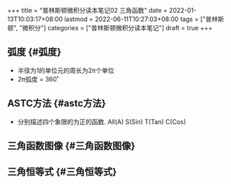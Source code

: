 +++
title = "普林斯顿微积分读本笔记02 三角函数"
date = 2022-01-13T10:03:17+08:00
lastmod = 2022-06-11T10:27:03+08:00
tags = ["普林斯顿", "微积分"]
categories = ["普林斯顿微积分读本笔记"]
draft = true
+++

## 弧度 {#弧度}

-   半径为1的单位元的周长为2π个单位
-   2π弧度 = 360˚


## ASTC方法 {#astc方法}

-   分别描述四个象限的为正的函数. All(A) S(Sin) T(Tan) C(Cos)


## 三角函数图像 {#三角函数图像}


## 三角恒等式 {#三角恒等式}
